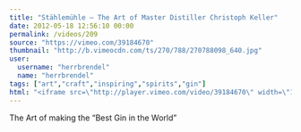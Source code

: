 ```yaml
---
title: "Stählemühle — The Art of Master Distiller Christoph Keller"
date: 2012-05-18 12:56:10 00:00
permalink: /videos/209
source: "https://vimeo.com/39184670"
thumbnail: "http://b.vimeocdn.com/ts/270/788/270788098_640.jpg"
user:
  username: "herrbrendel"
  name: "herrbrendel"
tags: ["art","craft","inspiring","spirits","gin"]
html: "<iframe src=\"http://player.vimeo.com/video/39184670\" width=\"1280\" height=\"720\" frameborder=\"0\" webkitallowfullscreen mozallowfullscreen allowfullscreen></iframe>"
---
```


The Art of making the “Best Gin in the World”